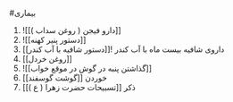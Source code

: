 #بیماری 

1. ![[دارو فیجن ( روغن سداب )]]
2. ![[دستور پنیر کهنه]]
3. داروی شافیه بیست ماه با آب کندر
	![[دستور شافیه با آب کندر]]
4. [[روغن خردل]]
5. ![[گذاشتن پنبه در گوش در موقع خواب]]
6. خوردن [[گوشت گوسفند]]
7. ذکر [[تسبیحات حضرت زهرا ( ع )]]